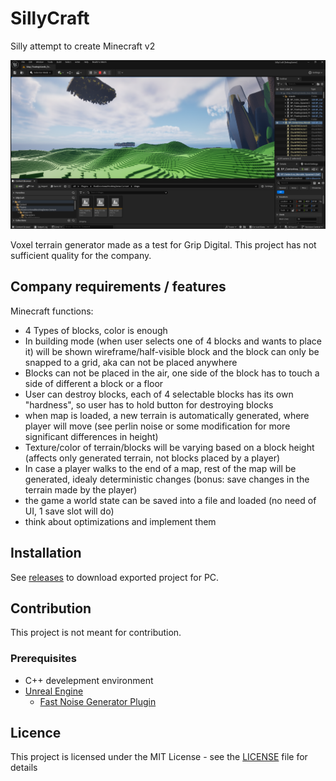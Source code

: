 # SillyCraft
Silly attempt to create Minecraft v2 

![SillyCraft](https://github.com/Pawlost/SillyCraft/blob/master/Screenshots/SillCraft.PNG)

Voxel terrain generator made as a test for Grip Digital.
This project has not sufficient quality for the company.

## Company requirements / features
Minecraft functions:
* 4 Types of blocks, color is enough
* In building mode (when user selects one of 4 blocks and wants to place it) will be shown wireframe/half-visible block and the block can only be snapped to a grid, aka can not be placed anywhere
* Blocks can not be placed in the air, one side of the block has to touch a side of different a block or a floor
* User can destroy blocks, each of 4 selectable blocks has its own "hardness", so user has to hold button for destroying blocks
* when map is loaded, a new terrain is automatically generated, where player will move (see perlin noise or some modification for more significant differences in height)
* Texture/color of terrain/blocks will be varying based on a block height (affects only generated terrain, not blocks placed by a player)
* In case a player walks to the end of a map, rest of the map will be generated, idealy deterministic changes (bonus: save changes in the terrain made by the player)
* the game a world state can be saved into a file and loaded (no need of UI, 1 save slot will do)
* think about optimizations and implement them

## Installation
See [releases](https://github.com/Pawlost/SillyCraft/releases) to download exported project for PC.

## Contribution
This project is not meant for contribution.

### Prerequisites
* C++ develepment environment
* [Unreal Engine](https://www.unrealengine.com/en-US/)
    * [Fast Noise Generator Plugin](https://unrealengine.com/marketplace/en-US/product/fast-noise-generator)

## Licence
This project is licensed under the MIT License - see the [LICENSE](LICENSE) file for details